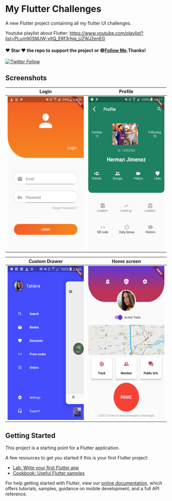 # My Flutter Challenges

A new Flutter project containing all my flutter UI challenges. 

Youtube playlist about Flutter: https://www.youtube.com/playlist?list=PLum90SMJW-vltQ_ERf3rhjq_UZWJ2enEG

#### :heart: Star :heart: the repo to support the project or :smile:[Follow Me](https://github.com/pedromassango).Thanks!
[![Twitter Follow](https://img.shields.io/twitter/follow/pedromassangom.svg?style=social&label=Follow)](https://twitter.com/pedromassangom)

## Screenshots

| Login | Profile |
| ----- | ------- |
| <img src="/screenshots/login.png" width="270" height="480"> | <img src="/screenshots/profile.png" width="270" height="480">|

| Custom Drawer | Home screen |
| ------------- | ------------|
| <img src="/screenshots/delivery.png" width="270" height="480"> | <img src="/screenshots/home.png" width="270" height="480">|


## Getting Started

This project is a starting point for a Flutter application.

A few resources to get you started if this is your first Flutter project:

- [Lab: Write your first Flutter app](https://flutter.io/docs/get-started/codelab)
- [Cookbook: Useful Flutter samples](https://flutter.io/docs/cookbook)

For help getting started with Flutter, view our 
[online documentation](https://flutter.io/docs), which offers tutorials, 
samples, guidance on mobile development, and a full API reference.
